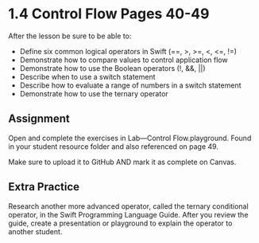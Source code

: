 #  1.4 Control Flow Pages 40-49 #

After the lesson be sure to be able to:
- Define six common logical operators in Swift (==, >, >=, <, <=, !=)
- Demonstrate how to compare values to control application flow
- Demonstrate how to use the Boolean operators (!, &&, ||)
- Describe when to use a switch statement
- Describe how to evaluate a range of numbers in a switch statement
- Demonstrate how to use the ternary operator

## Assignment ##

Open and complete the exercises in Lab—Control Flow.playground. Found in your student resource folder and also referenced on page 49.

Make sure to upload it to GitHub AND mark it as complete on Canvas.

## Extra Practice ##

Research another more advanced operator, called the ternary conditional operator, in the Swift Programming Language Guide. After you review the guide, create a presentation or playground to explain the operator to another student.
